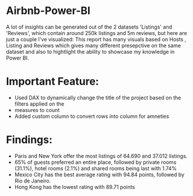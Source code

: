 # Airbnb-Power-BI

A lot of insights can be generated out of the 2 datasets 'Listings' and 'Reviews', which contain around 250k listings and 5m reviews, but here are just a couple I've visualized: 
This report has many visuals based on Hosts , Listing and Reviews which gives many different presepctive on the same dataset and also to hightlight the ability to showcase my knowledge in Power BI.

# Important Feature:

- Used DAX to dynamically change the title of the project based on the filters applied on the
- measures to count
- Added custom column to convert rows into column for amneties 

# Findings:

- Paris and New York offer the most listings of 64.690 and 37.012 listings. 
- 65% of guests preferred an entire place, followed by private rooms (31.1%), hotel rooms (2.1%) and shared rooms being last with 1.74% 
- Mexico City has the best average rating with 94.84 points, followed by Rio de Janeiro. 
- Hong Kong has the lowest rating with 89.71 points
